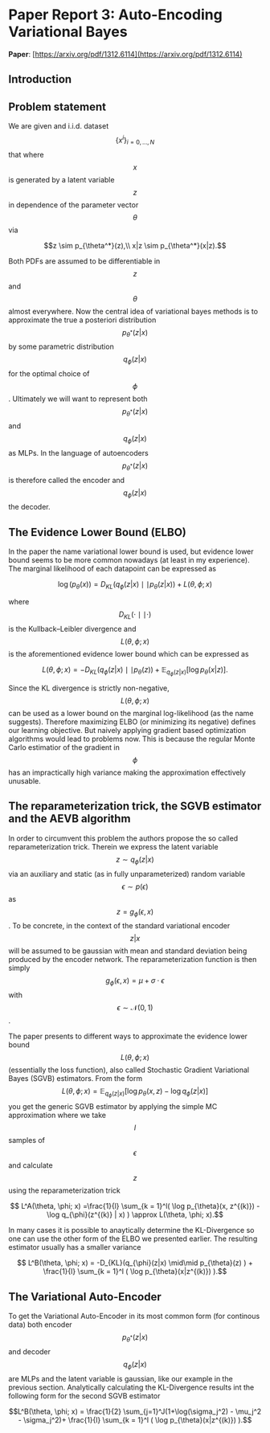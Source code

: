 # Paper Report 3: Auto-Encoding Variational Bayes

**Paper**: [https://arxiv.org/pdf/1312.6114](https://arxiv.org/pdf/1312.6114)

## Introduction

## Problem statement

We are given and i.i.d. dataset $$ \{ x^{i} \}_{i=0, ..., N}$$ that where $$x$$ is generated by a latent variable $$z$$ in dependence of the parameter vector $$\theta $$ via

$$z \sim p_{\theta^*}(z),\\ x|z \sim p_{\theta^*}(x|z).$$

Both PDFs are assumed to be differentiable in $$z$$ and $$\theta$$ almost everywhere. Now the central idea of variational bayes methods is to approximate the true
a posteriori distribution $$ p_{\theta^*}(z|x) $$ by some parametric distribution $$ q_{\phi}(z|x)$$ for the optimal choice of $$ \phi $$.
Ultimately we will want to represent both $$ p_{\theta^*}(z|x) $$ and $$ q_{\phi}(z|x) $$ as MLPs. In the language of autoencoders $$ p_{\theta^*}(z|x) $$
is therefore called the encoder and $$ q_{\phi}(z|x) $$ the decoder.



## The Evidence Lower Bound (ELBO)

In the paper the name variational lower bound is used, but evidence lower bound seems to be more common nowadays (at least in my experience).
The marginal likelihood of each datapoint can be expressed as 

$$ \log(p_{\theta}(x)) = D_{KL}(q_{\phi}(z|x) \mid\mid p_{\theta}(z|x) ) + L(\theta, \phi; x)$$

where $$D_{KL}( \cdot \mid\mid \cdot )$$ is the Kullback–Leibler divergence and $$L(\theta, \phi; x)$$ is the aforementioned evidence lower bound which can
be expressed as

$$ L(\theta, \phi; x) =  -D_{KL}(q_{\phi}(z|x) \mid\mid p_{\theta}(z) ) + \mathbb{E}_{q_{\phi}(z|x)} \left[ \log p_{\theta}(x|z) \right].$$

Since the KL divergence is strictly non-negative, $$ L(\theta, \phi; x) $$ can be used as a lower bound on the marginal log-likelihood (as the name suggests).
Therefore maximizing ELBO (or minimizing its negative) defines our learning objective. But naively applying gradient based optimization algorithms would lead to problems
now. This is because the regular Monte Carlo estimatior of the gradient in $$ \phi $$ has an impractically high variance making the approximation effectively unusable.

## The reparameterization trick, the SGVB estimator and the AEVB algorithm

In order to circumvent this problem the authors propose the so called reparameterization trick. Therein we express
the latent variable $$z \sim q_{\phi}(z|x)$$ via an auxiliary and static (as in fully unparameterized) random variable
$$ \epsilon \sim  p(\epsilon)$$ as $$ z = g_{\phi}(\epsilon, x) $$. To be concrete, in the context of the standard variational encoder
$$ z|x$$ will be assumed to be gaussian with mean and standard deviation being produced by the encoder network. The reparameterization function
is then simply $$ g_{\phi}(\epsilon, x) = \mu + \sigma \cdot \epsilon $$ with $$ \epsilon \sim \mathcal{N}(0, 1)$$.

The paper presents to different ways to approximate the evidence lower bound $$L(\theta, \phi; x)$$ (essentially the loss function), also called Stochastic Gradient Variational Bayes
(SGVB) estimators. From the form $$L(\theta, \phi; x) = \mathbb{E}_{q_{\phi}(z|x)} \left[ \log p_{\theta}(x, z) - \log q_{\phi}(z | x) \right]$$ you get the generic SGVB estimator by applying
the simple MC approximation where we take $$l$$ samples of $$\epsilon$$ and calculate $$z$$ using the reparameterization trick

$$ L^A(\theta, \phi; x) =\frac{1}{l} \sum_{k = 1}^l( \log p_{\theta}(x, z^{(k)}) - \log q_{\phi}(z^{(k)} | x) ) \approx L(\theta, \phi; x).$$

In many cases it is possible to anaytically determine the KL-Divergence so one can use the other form of the ELBO we presented earlier. The resulting
estimator usually has a smaller variance

$$ L^B(\theta, \phi; x) =  -D_{KL}(q_{\phi}(z|x) \mid\mid p_{\theta}(z) ) + \frac{1}{l} \sum_{k = 1}^l ( \log p_{\theta}(x|z^{(k)}) ).$$

## The Variational Auto-Encoder

To get the Variational Auto-Encoder in its most common form (for continous data) both encoder $$ p_{\theta^*}(z|x) $$ and decoder $$ q_{\phi}(z|x) $$ are MLPs and
the latent variable is gaussian, like our example in the previous section. Analytically calculating the KL-Divergence results int the following form for the
second SGVB estimator

$$L^B(\theta, \phi; x) = \frac{1}{2} \sum_{j=1}^J(1+\log(\sigma_j^2) - \mu_j^2 - \sigma_j^2)+ \frac{1}{l} \sum_{k = 1}^l ( \log p_{\theta}(x|z^{(k)}) ).$$




